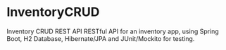 # InventoryCRUD
Inventory CRUD REST API
RESTful API for an inventory app, using Spring Boot, H2 Database, Hibernate/JPA and JUnit/Mockito for testing.
